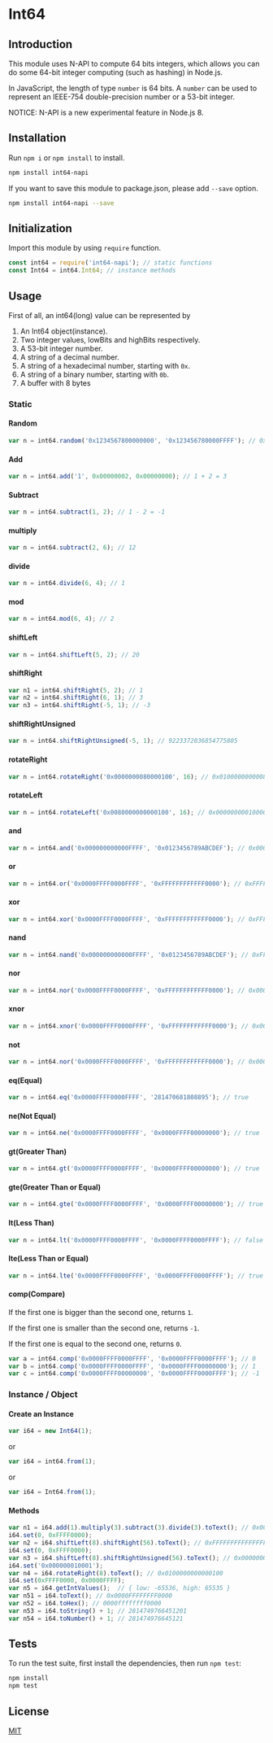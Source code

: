 Int64
=================================

## Introduction

This module uses N-API to compute 64 bits integers, which allows you can do some 64-bit integer computing (such as hashing) in Node.js.

In JavaScript, the length of type `number` is 64 bits. A `number` can be used to represent an IEEE-754 double-precision number or a 53-bit integer.

NOTICE: N-API is a new experimental feature in Node.js 8.

## Installation

Run `npm i` or `npm install` to install.

```bash
npm install int64-napi
```

If you want to save this module to package.json, please add `--save` option.

```bash
npm install int64-napi --save
```

## Initialization

Import this module by using `require` function.

```javascript
const int64 = require('int64-napi'); // static functions
const Int64 = int64.Int64; // instance methods
```

## Usage

First of all, an int64(long) value can be represented by

1. An Int64 object(instance).
1. Two integer values, lowBits and highBits respectively.
1. A 53-bit integer number.
1. A string of a decimal number.
1. A string of a hexadecimal number, starting with `0x`.
1. A string of a binary number, starting with `0b`.
1. A buffer with 8 bytes


### Static

#### Random

```javascript
var n = int64.random('0x1234567800000000', '0x123456780000FFFF'); // 0x123456780000CE74
```

#### Add

```javascript
var n = int64.add('1', 0x00000002, 0x00000000); // 1 + 2 = 3
```

#### Subtract

```javascript
var n = int64.subtract(1, 2); // 1 - 2 = -1
```

#### multiply

```javascript
var n = int64.subtract(2, 6); // 12
```

#### divide

```javascript
var n = int64.divide(6, 4); // 1
```

#### mod

```javascript
var n = int64.mod(6, 4); // 2
```

#### shiftLeft

```javascript
var n = int64.shiftLeft(5, 2); // 20
```

#### shiftRight

```javascript
var n1 = int64.shiftRight(5, 2); // 1
var n2 = int64.shiftRight(6, 1); // 3
var n3 = int64.shiftRight(-5, 1); // -3
```

#### shiftRightUnsigned

```javascript
var n = int64.shiftRightUnsigned(-5, 1); // 9223372036854775805
```

#### rotateRight

```javascript
var n = int64.rotateRight('0x0000000080000100', 16); // 0x0100000000008000
```

#### rotateLeft

```javascript
var n = int64.rotateLeft('0x0080000000000100', 16); // 0x0000000001000080
```

#### and

```javascript
var n = int64.and('0x000000000000FFFF', '0x0123456789ABCDEF'); // 0x000000000000CDEF
```

#### or

```javascript
var n = int64.or('0x0000FFFF0000FFFF', '0xFFFFFFFFFFFF0000'); // 0xFFFFFFFFFFFFFFFF
```

#### xor

```javascript
var n = int64.xor('0x0000FFFF0000FFFF', '0xFFFFFFFFFFFF0000'); // 0xFFFF0000FFFFFFFF
```

#### nand

```javascript
var n = int64.nand('0x000000000000FFFF', '0x0123456789ABCDEF'); // 0xFFFFFFFFFFFF3210
```

#### nor

```javascript
var n = int64.nor('0x0000FFFF0000FFFF', '0xFFFFFFFFFFFF0000'); // 0x0000000000000000
```

#### xnor

```javascript
var n = int64.xnor('0x0000FFFF0000FFFF', '0xFFFFFFFFFFFF0000'); // 0x0000FFFF00000000
```

#### not

```javascript
var n = int64.nor('0x0000FFFF0000FFFF', '0xFFFFFFFFFFFF0000'); // 0x0000000000000000
```

#### eq(Equal)

```javascript
var n = int64.eq('0x0000FFFF0000FFFF', '281470681808895'); // true
```

#### ne(Not Equal)

```javascript
var n = int64.ne('0x0000FFFF0000FFFF', '0x0000FFFF00000000'); // true
```

#### gt(Greater Than)

```javascript
var n = int64.gt('0x0000FFFF0000FFFF', '0x0000FFFF00000000'); // true
```

#### gte(Greater Than or Equal)

```javascript
var n = int64.gte('0x0000FFFF0000FFFF', '0x0000FFFF00000000'); // true
```

#### lt(Less Than)

```javascript
var n = int64.lt('0x0000FFFF0000FFFF', '0x0000FFFF0000FFFF'); // false
```

#### lte(Less Than or Equal)

```javascript
var n = int64.lte('0x0000FFFF0000FFFF', '0x0000FFFF0000FFFF'); // true
```

#### comp(Compare)

If the first one is bigger than the second one, returns `1`.

If the first one is smaller than the second one, returns `-1`.

If the first one is equal to the second one, returns `0`.

```javascript
var a = int64.comp('0x0000FFFF0000FFFF', '0x0000FFFF0000FFFF'); // 0
var b = int64.comp('0x0000FFFF0000FFFF', '0x0000FFFF00000000'); // 1
var c = int64.comp('0x0000FFFF00000000', '0x0000FFFF0000FFFF'); // -1
```

### Instance / Object

#### Create an Instance

```javascript
var i64 = new Int64(1);
```

or

```javascript
var i64 = int64.from(1);
```

or

```javascript
var i64 = Int64.from(1);
```

#### Methods

```javascript
var n1 = i64.add(1).multiply(3).subtract(3).divide(3).toText(); // 0x0000000000000001
i64.set(0, 0xFFFF0000);
var n2 = i64.shiftLeft(8).shiftRight(56).toText(); // 0xFFFFFFFFFFFFFFFF
i64.set(0, 0xFFFF0000);
var n3 = i64.shiftLeft(8).shiftRightUnsigned(56).toText(); // 0x00000000000000FF
i64.set('0x000000010001');
var n4 = i64.rotateRight(8).toText(); // 0x0100000000000100
i64.set(0xFFFF0000, 0x0000FFFF);
var n5 = i64.getIntValues();  // { low: -65536, high: 65535 }
var n51 = i64.toText(); // 0x0000FFFFFFFF0000
var n52 = i64.toHex(); // 0000ffffffff0000
var n53 = i64.toString() + 1; // 2814749766451201
var n54 = i64.toNumber() + 1; // 281474976645121
```

## Tests

To run the test suite, first install the dependencies, then run `npm test`:

```bash
npm install
npm test
```

## License

[MIT](LICENSE)
